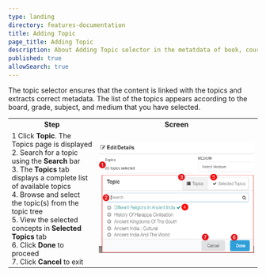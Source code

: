 ```yaml
---
type: landing
directory: features-documentation
title: Adding Topic
page_title: Adding Topic
description: About Adding Topic selector in the metatdata of book, course, collection, resource, and lesson plan 
published: true
allowSearch: true
---
```

The topic selector ensures that the content is linked with the topics and extracts correct metadata. The list of the topics appears according to the board, grade, subject, and medium that you have selected. 
<table>
  <tr>
    <th style="width:35%;">Step</th>
    <th style="width:65%;">Screen</th>
  </tr>  
  <tr>
    <td>1 Click <b>Topic</b>. The Topics page is displayed
    <br>2. Search for a topic using the <b>Search</b> bar
    <br>3. The <b>Topics</b> tab displays a complete list of available topics  
    <br>4. Browse and select the topic(s) from the topic tree
    <br>5. View the selected concepts in <b>Selected Topics</b> tab 
    <br>6. Click <b>Done</b> to proceed
    <br>7. Click <b>Cancel</b> to exit
    </td> 
    <td><img src="features-documentation/images/topic_selector.png"></td>
  </tr>
  </table>
